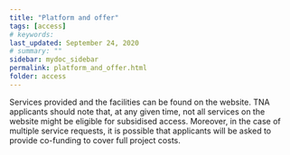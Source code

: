 ```yaml
---
title: "Platform and offer"
tags: [access]
# keywords:
last_updated: September 24, 2020
# summary: ""
sidebar: mydoc_sidebar
permalink: platform_and_offer.html
folder: access
---
```



Services provided and the facilities can be found on the website. 
TNA applicants should note that, at any given time, not all services on the website might be eligible for subsidised access. 
Moreover, in the case of multiple service requests, it is possible that applicants will be asked to provide co-funding to cover full project costs.
